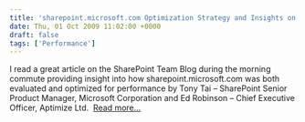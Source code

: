 ```yaml
---
title: 'sharepoint.microsoft.com Optimization Strategy and Insights on the SharePoint Team Blog'
date: Thu, 01 Oct 2009 11:02:00 +0000
draft: false
tags: ['Performance']
---
```


I read a great article on the SharePoint Team Blog during the morning commute providing insight into how sharepoint.microsoft.com was both evaluated and optimized for performance by Tony Tai – SharePoint Senior Product Manager, Microsoft Corporation and Ed Robinson – Chief Executive Officer, Aptimize Ltd.  [Read more...](http://blogs.msdn.com/sharepoint/archive/2009/09/28/how-we-did-it-speeding-up-sharepoint-microsoft-com.aspx)